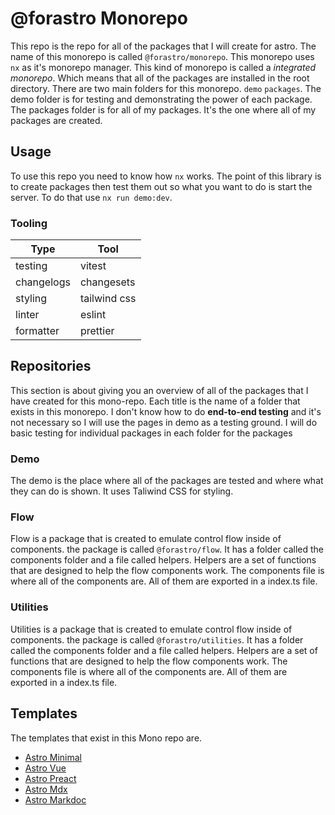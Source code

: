 # @forastro Monorepo

This repo is the repo for all of the packages that I will create for astro.
The name of this monorepo is called `@forastro/monorepo`.
This monorepo uses `nx` as it's monorepo manager.
This kind of monorepo is called a _integrated monorepo_.
Which means that all of the packages are installed in the root directory.
There are two main folders for this monorepo. `demo` `packages`.
The demo folder is for testing and demonstrating the power of each package.
The packages folder is for all of my packages. It's the one where all of my packages are created.

## Usage

To use this repo you need to know how `nx` works.
The point of this library is to create packages then test them out so what you want to do is start the server.
To do that use `nx run demo:dev`.

### Tooling

| Type       | Tool         |
| ---------- | ------------ |
| testing    | vitest       |
| changelogs | changesets   |
| styling    | tailwind css |
| linter     | eslint       |
| formatter  | prettier     |

## Repositories

This section is about giving you an overview of all of the packages that I have created for this mono-repo.
Each title is the name of a folder that exists in this monorepo.
I don't know how to do **end-to-end testing** and it's not necessary so I will use the pages in demo as a testing ground.
I will do basic testing for individual packages in each folder for the packages

### Demo

The demo is the place where all of the packages are tested and where what they can do is shown.
It uses Taliwind CSS for styling.

### Flow

Flow is a package that is created to emulate control flow inside of components.
the package is called `@forastro/flow`. It has a folder called the components folder and a file called helpers.
Helpers are a set of functions that are designed to help the flow components work.
The components file is where all of the components are. All of them are exported in a index.ts file.

### Utilities

Utilities is a package that is created to emulate control flow inside of components.
the package is called `@forastro/utilities`. It has a folder called the components folder and a file called helpers.
Helpers are a set of functions that are designed to help the flow components work.
The components file is where all of the components are.
All of them are exported in a index.ts file.

## Templates

The templates that exist in this Mono repo are.

- [Astro Minimal](/docs/templates/astro-minimal.md)
- [Astro Vue](/docs/templates/astro-vue.md)
- [Astro Preact](/docs/templates/astro-preact.md)
- [Astro Mdx](/docs/templates/astro-mdx.md)
- [Astro Markdoc](/docs/templates/astro-markdoc.md)
